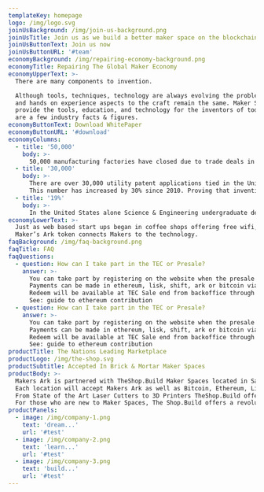 ```yaml
---
templateKey: homepage
logo: /img/logo.svg
joinUsBackground: /img/join-us-background.png
joinUsTitle: Join us as we build a better maker space on the blockchain
joinUsButtonText: Join us now
joinUsButtonURL: '#team'
economyBackground: /img/repairing-economy-background.png
economyTitle: Repairing The Global Maker Economy
economyUpperText: >-
  There are many components to invention.

  Although tools, techniques, technology are always evolving the problem solving
  and hands on experience aspects to the craft remain the same. Maker Spaces
  provide the tools, education, and technology for the inventors of today. Below
  are a few industry facts & figures.
economyButtonText: Download WhitePaper
economyButtonURL: '#download'
economyColumns:
  - title: '50,000'
    body: >-
      50,000 manufacturing factories have closed due to trade deals in the past 8 years. This leaves many companies and inventors without the proper tools to create their vision.
  - title: '30,000'
    body: >-
      There are over 30,000 utility patent applications tied in the United States every year.
      This number has increased by 30% since 2010. Proving that invention is alive and well.
  - title: '19%'
    body: >-
      In the United States alone Science & Engineering undergraduate degrees have risen 19% since 2009. Graduate Degrees in Engineering are up 48% .
economyLowerText: >-
  Just as web based start ups began in coffee shops offering free wifi, the new collar industry of engineering start ups requires access to the tools found in today’s makerspaces.
  Maker’s Ark token connects Makers to the technology.
faqBackground: /img/faq-background.png
faqTitle: FAQ
faqQuestions:
  - question: How can I take part in the TEC or Presale?
    answer: >-
      You can take part by registering on the website when the presale period officially starts.
      Payments can be made in ethereum, lisk, shift, ark or bitcoin via our backoffice.
      Redeem will be available at TEC Sale end from backoffice through button 'Redeem'.
      See: guide to ethereum contribution
  - question: How can I take part in the TEC or Presale?
    answer: >-
      You can take part by registering on the website when the presale period officially starts.
      Payments can be made in ethereum, lisk, shift, ark or bitcoin via our backoffice.
      Redeem will be available at TEC Sale end from backoffice through button 'Redeem'.
      See: guide to ethereum contribution
productTitle: The Nations Leading Marketplace
productLogo: /img/the-shop.svg
productSubtitle: Accepted In Brick & Mortar Maker Spaces
productBody: >-
  Makers Ark is partnered with TheShop.Build Maker Spaces located in San Francisco and San Jose.
  Each location will accept Makers Ark as well as Bitcoin, Ethereum, Litecoin, and Ark.
  From State of the Art Laser Cutters to 3D Printers TheShop.Build offers inventors and entrepreneurs endless opportunities with their products.
  For those who are new to Maker Spaces, The Shop.Build offers a revolutionary training system that is changing the traditional system for students, educators, and makers alike.
productPanels:
  - image: /img/company-1.png
    text: 'dream...'
    url: '#test'
  - image: /img/company-2.png
    text: 'learn...'
    url: '#test'
  - image: /img/company-3.png
    text: 'build...'
    url: '#test'
---
```

